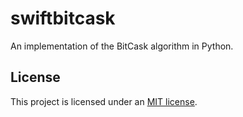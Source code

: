 # swiftbitcask

An implementation of the BitCask algorithm in Python.

## License

This project is licensed under an [MIT license](LICENSE).